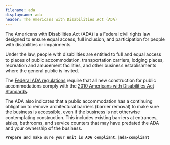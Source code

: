 ```yaml
---
filename: ada
displayname: ada
header: The Americans with Disabilities Act (ADA)
---
```


The Americans with Disabilities Act (ADA) is a Federal civil rights law designed to ensure equal access, full inclusion, and participation for people with disabilities or impairments.

Under the law, people with disabilities are entitled to full and equal access to places of public accommodation, transportation carriers, lodging places, recreation and amusement facilities, and other business establishments where the general public is invited.

The [Federal ADA regulations](https://www.ada.gov/) require that all new construction for public accommodations comply with the [2010 Americans with Disabilities Act Standards](https://www.ada.gov/2010ADAstandards_index.htm).

The ADA also indicates that a public accommodation has a continuing obligation to remove architectural barriers (barrier removal) to make sure the business is accessible, even if the business is not otherwise contemplating construction. This includes existing barriers at entrances, aisles, bathrooms, and service counters that may have predated the ADA and your ownership of the business.

**`Prepare and make sure your unit is ADA compliant.|ada-compliant`**
